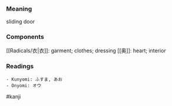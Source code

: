 ### Meaning

sliding door

### Components

[[Radicals/衣|衣]]: garment; clothes; dressing [[奥]]: heart; interior

### Readings

```
- Kunyomi: ふすま, あお
- Onyomi: オウ
```

#kanji